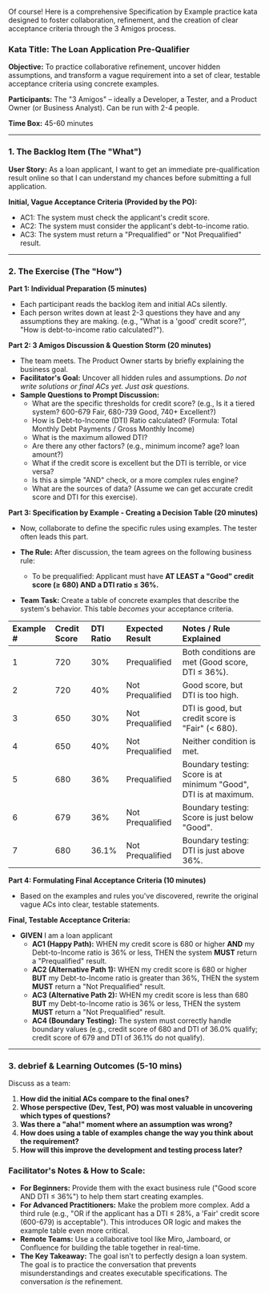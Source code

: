 Of course! Here is a comprehensive Specification by Example practice kata designed to foster collaboration, refinement, and the creation of clear acceptance criteria through the 3 Amigos process.

### **Kata Title: The Loan Application Pre-Qualifier**

**Objective:** To practice collaborative refinement, uncover hidden assumptions, and transform a vague requirement into a set of clear, testable acceptance criteria using concrete examples.

**Participants:** The "3 Amigos" – ideally a Developer, a Tester, and a Product Owner (or Business Analyst). Can be run with 2-4 people.

**Time Box:** 45-60 minutes

---

### 1. The Backlog Item (The "What")

**User Story:** As a loan applicant, I want to get an immediate pre-qualification result online so that I can understand my chances before submitting a full application.

**Initial, Vague Acceptance Criteria (Provided by the PO):**
*   AC1: The system must check the applicant's credit score.
*   AC2: The system must consider the applicant's debt-to-income ratio.
*   AC3: The system must return a "Prequalified" or "Not Prequalified" result.

---

### 2. The Exercise (The "How")

**Part 1: Individual Preparation (5 minutes)**
*   Each participant reads the backlog item and initial ACs silently.
*   Each person writes down at least 2-3 questions they have and any assumptions they are making. (e.g., "What is a 'good' credit score?", "How is debt-to-income ratio calculated?").

**Part 2: 3 Amigos Discussion & Question Storm (20 minutes)**
*   The team meets. The Product Owner starts by briefly explaining the business goal.
*   **Facilitator's Goal:** Uncover all hidden rules and assumptions. *Do not write solutions or final ACs yet. Just ask questions.*
*   **Sample Questions to Prompt Discussion:**
    *   What are the specific thresholds for credit score? (e.g., Is it a tiered system? 600-679 Fair, 680-739 Good, 740+ Excellent?)
    *   How is Debt-to-Income (DTI) Ratio calculated? (Formula: Total Monthly Debt Payments / Gross Monthly Income)
    *   What is the maximum allowed DTI?
    *   Are there any other factors? (e.g., minimum income? age? loan amount?)
    *   What if the credit score is excellent but the DTI is terrible, or vice versa?
    *   Is this a simple "AND" check, or a more complex rules engine?
    *   What are the sources of data? (Assume we can get accurate credit score and DTI for this exercise).

**Part 3: Specification by Example - Creating a Decision Table (20 minutes)**
*   Now, collaborate to define the specific rules using examples. The tester often leads this part.
*   **The Rule:** After discussion, the team agrees on the following business rule:
    *   To be prequalified: Applicant must have **AT LEAST a "Good" credit score (≥ 680) AND a DTI ratio ≤ 36%.**

*   **Team Task:** Create a table of concrete examples that describe the system's behavior. This table *becomes* your acceptance criteria.

| Example # | Credit Score | DTI Ratio | Expected Result | Notes / Rule Explained |
| :--- | :--- | :--- | :--- | :--- |
| 1 | 720 | 30% | Prequalified | Both conditions are met (Good score, DTI ≤ 36%). |
| 2 | 720 | 40% | Not Prequalified | Good score, but DTI is too high. |
| 3 | 650 | 30% | Not Prequalified | DTI is good, but credit score is "Fair" (< 680). |
| 4 | 650 | 40% | Not Prequalified | Neither condition is met. |
| 5 | 680 | 36% | Prequalified | Boundary testing: Score is at minimum "Good", DTI is at maximum. |
| 6 | 679 | 36% | Not Prequalified | Boundary testing: Score is just below "Good". |
| 7 | 680 | 36.1% | Not Prequalified | Boundary testing: DTI is just above 36%. |

**Part 4: Formulating Final Acceptance Criteria (10 minutes)**
*   Based on the examples and rules you've discovered, rewrite the original vague ACs into clear, testable statements.

**Final, Testable Acceptance Criteria:**
*   **GIVEN** I am a loan applicant
    *   **AC1 (Happy Path):** WHEN my credit score is 680 or higher **AND** my Debt-to-Income ratio is 36% or less, THEN the system **MUST** return a "Prequalified" result.
    *   **AC2 (Alternative Path 1):** WHEN my credit score is 680 or higher **BUT** my Debt-to-Income ratio is greater than 36%, THEN the system **MUST** return a "Not Prequalified" result.
    *   **AC3 (Alternative Path 2):** WHEN my credit score is less than 680 **BUT** my Debt-to-Income ratio is 36% or less, THEN the system **MUST** return a "Not Prequalified" result.
    *   **AC4 (Boundary Testing):** The system must correctly handle boundary values (e.g., credit score of 680 and DTI of 36.0% qualify; credit score of 679 and DTI of 36.1% do not qualify).

---

### 3. debrief & Learning Outcomes (5-10 mins)

Discuss as a team:
1.  **How did the initial ACs compare to the final ones?**
2.  **Whose perspective (Dev, Test, PO) was most valuable in uncovering which types of questions?**
3.  **Was there a "aha!" moment where an assumption was wrong?**
4.  **How does using a table of examples change the way you think about the requirement?**
5.  **How will this improve the development and testing process later?**

### **Facilitator's Notes & How to Scale:**

*   **For Beginners:** Provide them with the exact business rule ("Good score AND DTI ≤ 36%") to help them start creating examples.
*   **For Advanced Practitioners:** Make the problem more complex. Add a third rule (e.g., "OR if the applicant has a DTI ≤ 28%, a 'Fair' credit score (600-679) is acceptable"). This introduces OR logic and makes the example table even more critical.
*   **Remote Teams:** Use a collaborative tool like Miro, Jamboard, or Confluence for building the table together in real-time.
*   **The Key Takeaway:** The goal isn't to perfectly design a loan system. The goal is to practice the conversation that prevents misunderstandings and creates executable specifications. The conversation *is* the refinement.
